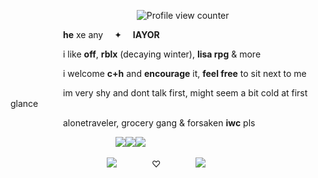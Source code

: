 <div align="left">

                  ![Profile view counter](https://komarev.com/ghpvc/?username=seraphilia&color=54a8c3&label=Is+that+so+?)

      **he** xe any   ✦  **IAYOR** 

      i like **off**, **rblx** (decaying winter), **lisa rpg**  &  more

      i welcome **c+h** and **encourage** it, **feel free** to sit next to me 

      im very shy and dont talk first, might seem a bit cold at first glance

      alonetraveler, grocery gang & forsaken **iwc** pls

            ![](https://files.catbox.moe/t0ec3c.png)![](https://files.catbox.moe/gzdfmp.png)![](https://files.catbox.moe/kyvqw2.png)

           ![](https://files.catbox.moe/xm9c6h.png)    ♡    ![](https://files.catbox.moe/0w4il1.png)



